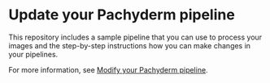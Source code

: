 # Update your Pachyderm pipeline

This repository includes a sample pipeline that you can
use to process your images and the step-by-step instructions
how you can make changes in your pipelines.

For more information, see [Modify your Pachyderm pipeline](/blob/master/update-pipeline.md).

